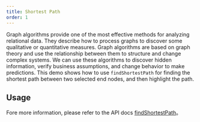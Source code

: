 ```yaml
---
title: Shortest Path
order: 1
---
```


Graph algorithms provide one of the most effective methods for analyzing relational data. They describe how to process graphs to discover some qualitative or quantitative measures. Graph algorithms are based on graph theory and use the relationship between them to structure and change complex systems. We can use these algorithms to discover hidden information, verify business assumptions, and change behavior to make predictions. This demo shows how to use `findShortestPath` for finding the shortest path between two selected end nodes, and then highlight the path.

## Usage

Fore more information, please refer to the API docs [findShortestPath](/en/docs/api/Algorithm/#findshortestpathgraph-start-end-directed-weightpropertyname)。
